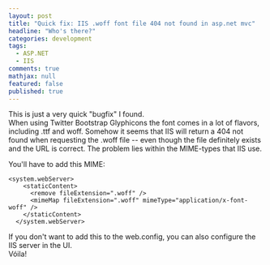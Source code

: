 ```yaml
---
layout: post
title: "Quick fix: IIS .woff font file 404 not found in asp.net mvc"
headline: "Who's there?"
categories: development
tags: 
  - ASP.NET
  - IIS
comments: true
mathjax: null
featured: false
published: true
---
```

This is just a very quick "bugfix" I found.  
When using Twitter Bootstrap Glyphicons the font comes in a lot of flavors, including .ttf and woff. Somehow it seems that IIS will return a 404 not found when requesting the .woff file -- even though the file definitely exists and the URL is correct. The problem lies within the MIME-types that IIS use.

You'll have to add this MIME:

    <system.webServer>
        <staticContent>
          <remove fileExtension=".woff" />
          <mimeMap fileExtension=".woff" mimeType="application/x-font-woff" />
        </staticContent>    
      </system.webServer>

If you don't want to add this to the web.config, you can also configure the IIS server in the UI.  
Vóila!